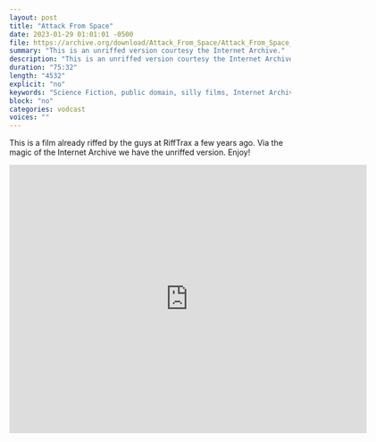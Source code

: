 ```yaml
---
layout: post
title: "Attack From Space"
date: 2023-01-29 01:01:01 -0500
file: https://archive.org/download/Attack_From_Space/Attack_From_Space_512kb.mp4
summary: "This is an unriffed version courtesy the Internet Archive."
description: "This is an unriffed version courtesy the Internet Archive."
duration: "75:32"
length: "4532"
explicit: "no" 
keywords: "Science Fiction, public domain, silly films, Internet Archive"
block: "no" 
categories: vodcast
voices: ""
---
```

This is a film already riffed by the guys at RiffTrax a few years ago.  Via the magic of the Internet Archive we have the unriffed version.  Enjoy!

<iframe src="https://archive.org/embed/Attack_From_Space" width="640" height="480" frameborder="0" webkitallowfullscreen="true" mozallowfullscreen="true" allowfullscreen></iframe>

